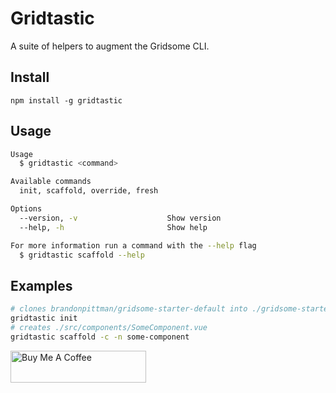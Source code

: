 # Gridtastic

A suite of helpers to augment the Gridsome CLI.

## Install

`npm install -g gridtastic`

## Usage

```sh
Usage
  $ gridtastic <command>

Available commands
  init, scaffold, override, fresh

Options
  --version, -v                    Show version
  --help, -h                       Show help

For more information run a command with the --help flag
  $ gridtastic scaffold --help
```

## Examples

```sh
# clones brandonpittman/gridsome-starter-default into ./gridsome-starter-default
gridtastic init
# creates ./src/components/SomeComponent.vue
gridtastic scaffold -c -n some-component
```

<a href="https://www.buymeacoffee.com/blp" target="_blank">
  <img
  src="https://cdn.buymeacoffee.com/buttons/default-blue.png"
  alt="Buy Me A Coffee"
  style="height: 51px !important;width: 217px !important;" >
</a>
